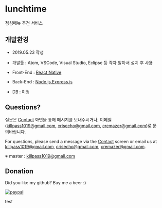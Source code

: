# lunchtime
점심메뉴 추천 서비스

## 개발환경

- 2019.05.23 작성

- 개발툴 : Atom, VSCode, Visual Studio, Eclipse 등 각자 알아서 설치 후 사용
- Front-End : [React Native](https://facebook.github.io/react-native/)
- Back-End : [Node.js](https://nodejs.org/ko/),[Express.js](https://expressjs.com/ko/)
- DB : 미정

## Questions?

질문은 [Contact](https://cremazer.github.io/contact/) 화면을 통해 메시지를 보내주시거나, 이메일(killpass1019@gmail.com, crisecho@gmail.com, cremazer@gmail.com)로 문의바랍니다.

For questions, please send a message via the [Contact](https://cremazer.github.io/contact/) screen or email us at killpass1019@gmail.com, crisecho@gmail.com, cremazer@gmail.com.

※ master : killpass1019@gmail.com

## Donation

Did you like my github? Buy me a beer :)

[![paypal](https://www.paypalobjects.com/en_US/i/btn/btn_donateCC_LG.gif)](https://www.paypal.com/cgi-bin/webscr?cmd=_s-xclick&hosted_button_id=WLBJ2P3HW5732)


test